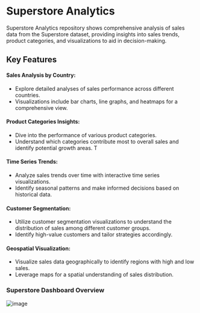 # Superstore Analytics
Superstore Analytics repository shows comprehensive analysis of sales data from the Superstore dataset, providing insights into sales trends, product categories, and visualizations to aid in decision-making.

## Key Features
#### Sales Analysis by Country:

* Explore detailed analyses of sales performance across different countries.
* Visualizations include bar charts, line graphs, and heatmaps for a comprehensive view.

#### Product Categories Insights:
* Dive into the performance of various product categories.
* Understand which categories contribute most to overall sales and identify potential growth areas.
T
#### Time Series Trends:
* Analyze sales trends over time with interactive time series visualizations.
* Identify seasonal patterns and make informed decisions based on historical data.

#### Customer Segmentation:
* Utilize customer segmentation visualizations to understand the distribution of sales among different customer groups.
* Identify high-value customers and tailor strategies accordingly.

#### Geospatial Visualization:
* Visualize sales data geographically to identify regions with high and low sales.
* Leverage maps for a spatial understanding of sales distribution.

### Superstore Dashboard Overview
![image](https://github.com/Charles-Owolabi/PowerBI-Superstore-Analysis/assets/47167796/4649204d-5e39-449c-bbca-9e9b6a8fefe6)
